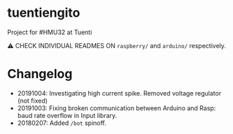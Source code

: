 tuentiengito
============
Project for #HMU32 at Tuenti

:warning: CHECK INDIVIDUAL READMES ON `raspberry/` and `arduino/` respectively.

# Changelog
- 20191004: Investigating high current spike. Removed voltage regulator (not fixed)
- 20191003: Fixing broken communication between Arduino and Rasp: baud rate overflow in Input library.
- 20180207: Added `/bot` spinoff.
